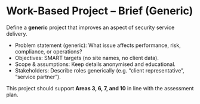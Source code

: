 # Work-Based Project – Brief (Generic)

Define a **generic** project that improves an aspect of security service delivery.
- Problem statement (generic): What issue affects performance, risk, compliance, or operations?
- Objectives: SMART targets (no site names, no client data).
- Scope & assumptions: Keep details anonymised and educational.
- Stakeholders: Describe roles generically (e.g. “client representative”, “service partner”).

This project should support **Areas 3, 6, 7, and 10** in line with the assessment plan.
